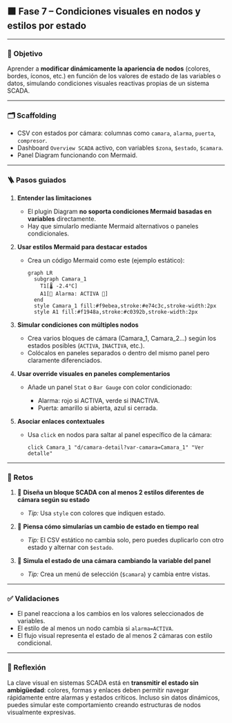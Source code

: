 

## 🟩 Fase 7 – Condiciones visuales en nodos y estilos por estado

---

### 🎯 Objetivo

Aprender a **modificar dinámicamente la apariencia de nodos** (colores, bordes, íconos, etc.) en función de los valores de estado de las variables o datos, simulando condiciones visuales reactivas propias de un sistema SCADA.

---

### 🗂️ Scaffolding

* CSV con estados por cámara: columnas como `camara`, `alarma`, `puerta`, `compresor`.
* Dashboard `Overview SCADA` activo, con variables `$zona`, `$estado`, `$camara`.
* Panel Diagram funcionando con Mermaid.

---

### 🪜 Pasos guiados

1. **Entender las limitaciones**

   * El plugin Diagram **no soporta condiciones Mermaid basadas en variables** directamente.
   * Hay que simularlo mediante Mermaid alternativos o paneles condicionales.

2. **Usar estilos Mermaid para destacar estados**

   * Crea un código Mermaid como este (ejemplo estático):

     ```mermaid
     graph LR
       subgraph Camara_1
         T1[🌡️ -2.4°C]
         A1[🚨 Alarma: ACTIVA 🔴]
       end
       style Camara_1 fill:#f9ebea,stroke:#e74c3c,stroke-width:2px
       style A1 fill:#f1948a,stroke:#c0392b,stroke-width:2px
     ```

3. **Simular condiciones con múltiples nodos**

   * Crea varios bloques de cámara (Camara\_1, Camara\_2...) según los estados posibles (`ACTIVA`, `INACTIVA`, etc.).
   * Colócalos en paneles separados o dentro del mismo panel pero claramente diferenciados.

4. **Usar override visuales en paneles complementarios**

   * Añade un panel `Stat` o `Bar Gauge` con color condicionado:

     * Alarma: rojo si ACTIVA, verde si INACTIVA.
     * Puerta: amarillo si abierta, azul si cerrada.

5. **Asociar enlaces contextuales**

   * Usa `click` en nodos para saltar al panel específico de la cámara:

     ```mermaid
     click Camara_1 "d/camara-detail?var-camara=Camara_1" "Ver detalle"
     ```

---

### 🎯 Retos

1. 🎨 **Diseña un bloque SCADA con al menos 2 estilos diferentes de cámara según su estado**

   * *Tip:* Usa `style` con colores que indiquen estado.

2. 🧠 **Piensa cómo simularías un cambio de estado en tiempo real**

   * *Tip:* El CSV estático no cambia solo, pero puedes duplicarlo con otro estado y alternar con `$estado`.

3. 🔁 **Simula el estado de una cámara cambiando la variable del panel**

   * *Tip:* Crea un menú de selección (`$camara`) y cambia entre vistas.

---

### ✅ Validaciones

* El panel reacciona a los cambios en los valores seleccionados de variables.
* El estilo de al menos un nodo cambia si `alarma=ACTIVA`.
* El flujo visual representa el estado de al menos 2 cámaras con estilo condicional.

---

### 💬 Reflexión

La clave visual en sistemas SCADA está en **transmitir el estado sin ambigüedad**: colores, formas y enlaces deben permitir navegar rápidamente entre alarmas y estados críticos. Incluso sin datos dinámicos, puedes simular este comportamiento creando estructuras de nodos visualmente expresivas.